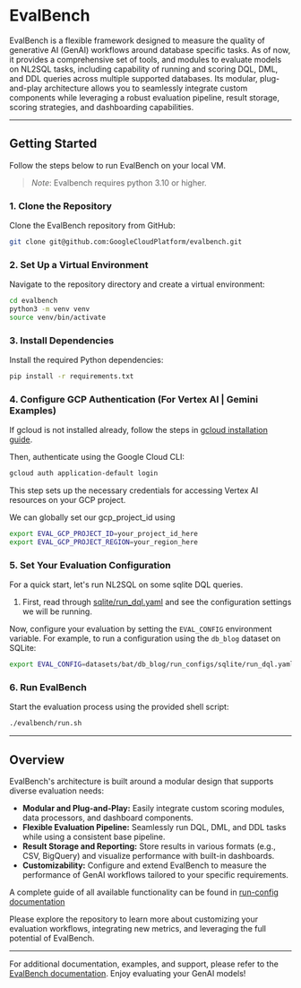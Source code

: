 # EvalBench

EvalBench is a flexible framework designed to measure the quality of generative AI (GenAI) workflows around database specific tasks. As of now, it provides a comprehensive set of tools, and modules to evaluate models on NL2SQL tasks, including capability of running and scoring DQL, DML, and DDL queries across multiple supported databases. Its modular, plug-and-play architecture allows you to seamlessly integrate custom components while leveraging a robust evaluation pipeline, result storage, scoring strategies, and dashboarding capabilities.

---

## Getting Started

Follow the steps below to run EvalBench on your local VM.
> *Note*: Evalbench requires python 3.10 or higher.

### 1. Clone the Repository

Clone the EvalBench repository from GitHub:

```bash
git clone git@github.com:GoogleCloudPlatform/evalbench.git
```

### 2. Set Up a Virtual Environment

Navigate to the repository directory and create a virtual environment:

```bash
cd evalbench
python3 -m venv venv
source venv/bin/activate
```

### 3. Install Dependencies

Install the required Python dependencies:

```bash
pip install -r requirements.txt
```

### 4. Configure GCP Authentication (For Vertex AI | Gemini Examples)

If gcloud is not installed already, follow the steps in [gcloud installation guide](https://cloud.google.com/sdk/docs/install#installation_instructions).

Then, authenticate using the Google Cloud CLI:

```bash
gcloud auth application-default login
```

This step sets up the necessary credentials for accessing Vertex AI resources on your GCP project.

We can globally set our gcp_project_id using

```bash
export EVAL_GCP_PROJECT_ID=your_project_id_here
export EVAL_GCP_PROJECT_REGION=your_region_here
```

### 5. Set Your Evaluation Configuration

For a quick start, let's run NL2SQL on some sqlite DQL queries.

1. First, read through [sqlite/run_dql.yaml](/datasets/bat/db_blog/run_configs/sqlite/run_dql.yaml) and see the configuration settings we will be running.

Now, configure your evaluation by setting the `EVAL_CONFIG` environment variable. For example, to run a configuration using the `db_blog` dataset on SQLite:

```bash
export EVAL_CONFIG=datasets/bat/db_blog/run_configs/sqlite/run_dql.yaml
```

### 6. Run EvalBench

Start the evaluation process using the provided shell script:

```bash
./evalbench/run.sh
```

---

## Overview

EvalBench's architecture is built around a modular design that supports diverse evaluation needs:
- **Modular and Plug-and-Play:** Easily integrate custom scoring modules, data processors, and dashboard components.
- **Flexible Evaluation Pipeline:** Seamlessly run DQL, DML, and DDL tasks while using a consistent base pipeline.
- **Result Storage and Reporting:** Store results in various formats (e.g., CSV, BigQuery) and visualize performance with built-in dashboards.
- **Customizability:** Configure and extend EvalBench to measure the performance of GenAI workflows tailored to your specific requirements.

A complete guide of all available functionality can be found in [run-config documentation](/docs/configs/run-config.md)

Please explore the repository to learn more about customizing your evaluation workflows, integrating new metrics, and leveraging the full potential of EvalBench.

---
For additional documentation, examples, and support, please refer to the [EvalBench documentation](https://github.com/GoogleCloudPlatform/evalbench). Enjoy evaluating your GenAI models!